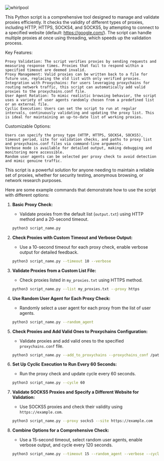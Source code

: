 ![whirlpool](https://github.com/user-attachments/assets/25ab23f9-f822-4a86-9a29-9bed2bd16e2f)

This Python script is a comprehensive tool designed to manage and validate proxies efficiently. It checks the validity of different types of proxies, including HTTP, HTTPS, SOCKS4, and SOCKS5, by attempting to connect to a specified website (default: https://google.com/). The script can handle multiple proxies at once using threading, which speeds up the validation process.

Key Features:

    Proxy Validation: The script verifies proxies by sending requests and measuring response times. Proxies that fail to respond within a specified timeout are deemed invalid.
    Proxy Management: Valid proxies can be written back to a file for future use, replacing the old list with only verified proxies.
    Integration with Proxychains: For users leveraging proxychains for routing network traffic, this script can automatically add valid proxies to the proxychains.conf file.
    User Agent Rotation: To mimic realistic browsing behavior, the script uses a variety of user agents randomly chosen from a predefined list or an external file.
    Cyclic Execution: Users can set the script to run at regular intervals, continuously validating and updating the proxy list. This is ideal for maintaining an up-to-date list of working proxies.

Customizable Options:

    Users can specify the proxy type (HTTP, HTTPS, SOCKS4, SOCKS5), timeout period, site for validation checks, and paths to proxy list and proxychains.conf files via command-line arguments.
    Verbose mode is available for detailed output, making debugging and monitoring more accessible.
    Random user agents can be selected per proxy check to avoid detection and mimic genuine traffic.

This script is a powerful solution for anyone needing to maintain a reliable set of proxies, whether for security testing, anonymous browsing, or network research purposes.


Here are some example commands that demonstrate how to use the script with different options:

1. **Basic Proxy Check:**
   - Validate proxies from the default list (`output.txt`) using HTTP method and a 20-second timeout.
   ```bash
   python3 script_name.py
   ```

2. **Check Proxies with Custom Timeout and Verbose Output:**
   - Use a 10-second timeout for each proxy check, enable verbose output for detailed feedback.
   ```bash
   python3 script_name.py --timeout 10 --verbose
   ```

3. **Validate Proxies from a Custom List File:**
   - Check proxies listed in `my_proxies.txt` using HTTPS method.
   ```bash
   python3 script_name.py --list my_proxies.txt --proxy https
   ```

4. **Use Random User Agent for Each Proxy Check:**
   - Randomly select a user agent for each proxy from the list of user agents.
   ```bash
   python3 script_name.py --random_agent
   ```

5. **Check Proxies and Add Valid Ones to Proxychains Configuration:**
   - Validate proxies and add valid ones to the specified `proxychains.conf` file.
   ```bash
   python3 script_name.py --add_to_proxychains --proxychains_conf /path/to/custom_proxychains.conf
   ```

6. **Set Up Cyclic Execution to Run Every 60 Seconds:**
   - Run the proxy check and update cycle every 60 seconds.
   ```bash
   python3 script_name.py --cycle 60
   ```

7. **Validate SOCKS5 Proxies and Specify a Different Website for Validation:**
   - Use SOCKS5 proxies and check their validity using `https://example.com`.
   ```bash
   python3 script_name.py --proxy socks5 --site https://example.com
   ```

8. **Combine Options for a Comprehensive Check:**
   - Use a 15-second timeout, select random user agents, enable verbose output, and cycle every 120 seconds.
   ```bash
   python3 script_name.py --timeout 15 --random_agent --verbose --cycle 120
   ```
